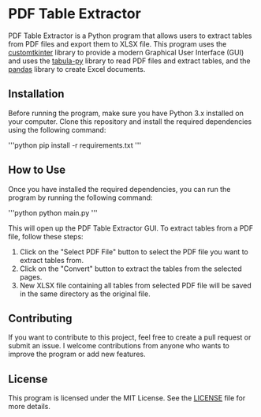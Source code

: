 # PDF Table Extractor

PDF Table Extractor is a Python program that allows users to extract tables from PDF files and export them to XLSX file. This program uses the [customtkinter](https://pypi.org/project/customtkinter/) library to provide a modern Graphical User Interface (GUI) and uses the [tabula-py](https://pypi.org/project/tabula-py/) library to read PDF files and extract tables, and the [pandas](https://pypi.org/project/pandas2/) library to create Excel documents.

## Installation

Before running the program, make sure you have Python 3.x installed on your computer. Clone this repository and install the required dependencies using the following command:

'''python
pip install -r requirements.txt
'''

## How to Use
Once you have installed the required dependencies, you can run the program by running the following command:

'''python
python main.py
'''

This will open up the PDF Table Extractor GUI. To extract tables from a PDF file, follow these steps:

1. Click on the "Select PDF File" button to select the PDF file you want to extract tables from.
2. Click on the "Convert" button to extract the tables from the selected pages.
3. New XLSX file containing all tables from selected PDF file will be saved in the same directory as the original file.

## Contributing
If you want to contribute to this project, feel free to create a pull request or submit an issue. I welcome contributions from anyone who wants to improve the program or add new features.

## License
This program is licensed under the MIT License. See the [LICENSE](/LICENCE) file for more details.